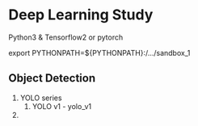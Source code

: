 Deep Learning Study
===================

Python3 & Tensorflow2 or pytorch

export PYTHONPATH=${PYTHONPATH}:/.../sandbox_1

Object Detection
----------------
1. YOLO series
    1. YOLO v1 - yolo_v1
2. 
